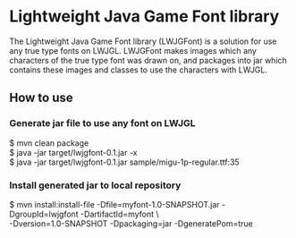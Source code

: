 # Lightweight Java Game Font library

The Lightweight Java Game Font library (LWJGFont) is a solution for use any true type fonts on LWJGL.
LWJGFont makes images which any characters of the true type font was drawn on,
and packages into jar which contains these images and classes to use the characters with LWJGL.

## How to use

### Generate jar file to use any font on LWJGL

$ mvn clean package  
$ java -jar target/lwjgfont-0.1.jar -x  
$ java -jar target/lwjgfont-0.1.jar sample/migu-1p-regular.ttf:35  

### Install generated jar to local repository

$ mvn install:install-file -Dfile=myfont-1.0-SNAPSHOT.jar -DgroupId=lwjgfont -DartifactId=myfont \  
  -Dversion=1.0-SNAPSHOT -Dpackaging=jar -DgeneratePom=true


